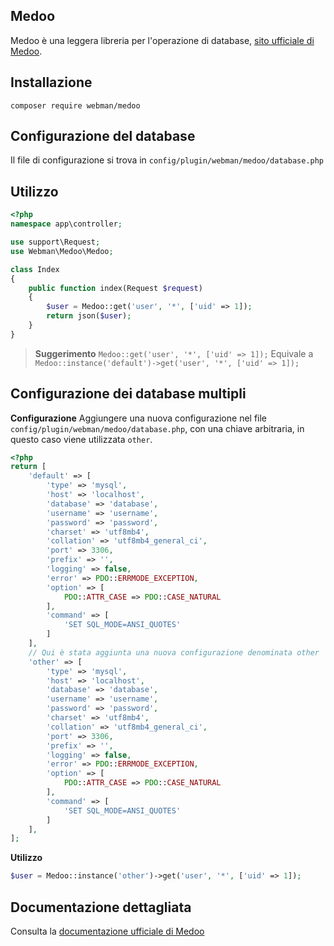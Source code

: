 ## Medoo

Medoo è una leggera libreria per l'operazione di database, [sito ufficiale di Medoo](https://medoo.in/).

## Installazione
`composer require webman/medoo`

## Configurazione del database
Il file di configurazione si trova in `config/plugin/webman/medoo/database.php`

## Utilizzo
```php
<?php
namespace app\controller;

use support\Request;
use Webman\Medoo\Medoo;

class Index
{
    public function index(Request $request)
    {
        $user = Medoo::get('user', '*', ['uid' => 1]);
        return json($user);
    }
}
```

> **Suggerimento**
> `Medoo::get('user', '*', ['uid' => 1]);`
> Equivale a
> `Medoo::instance('default')->get('user', '*', ['uid' => 1]);`

## Configurazione dei database multipli

**Configurazione**
Aggiungere una nuova configurazione nel file `config/plugin/webman/medoo/database.php`, con una chiave arbitraria, in questo caso viene utilizzata `other`.

```php
<?php
return [
    'default' => [
        'type' => 'mysql',
        'host' => 'localhost',
        'database' => 'database',
        'username' => 'username',
        'password' => 'password',
        'charset' => 'utf8mb4',
        'collation' => 'utf8mb4_general_ci',
        'port' => 3306,
        'prefix' => '',
        'logging' => false,
        'error' => PDO::ERRMODE_EXCEPTION,
        'option' => [
            PDO::ATTR_CASE => PDO::CASE_NATURAL
        ],
        'command' => [
            'SET SQL_MODE=ANSI_QUOTES'
        ]
    ],
    // Qui è stata aggiunta una nuova configurazione denominata other
    'other' => [
        'type' => 'mysql',
        'host' => 'localhost',
        'database' => 'database',
        'username' => 'username',
        'password' => 'password',
        'charset' => 'utf8mb4',
        'collation' => 'utf8mb4_general_ci',
        'port' => 3306,
        'prefix' => '',
        'logging' => false,
        'error' => PDO::ERRMODE_EXCEPTION,
        'option' => [
            PDO::ATTR_CASE => PDO::CASE_NATURAL
        ],
        'command' => [
            'SET SQL_MODE=ANSI_QUOTES'
        ]
    ],
];
```

**Utilizzo**
```php
$user = Medoo::instance('other')->get('user', '*', ['uid' => 1]);
```

## Documentazione dettagliata
Consulta la [documentazione ufficiale di Medoo](https://medoo.in/api/select)

